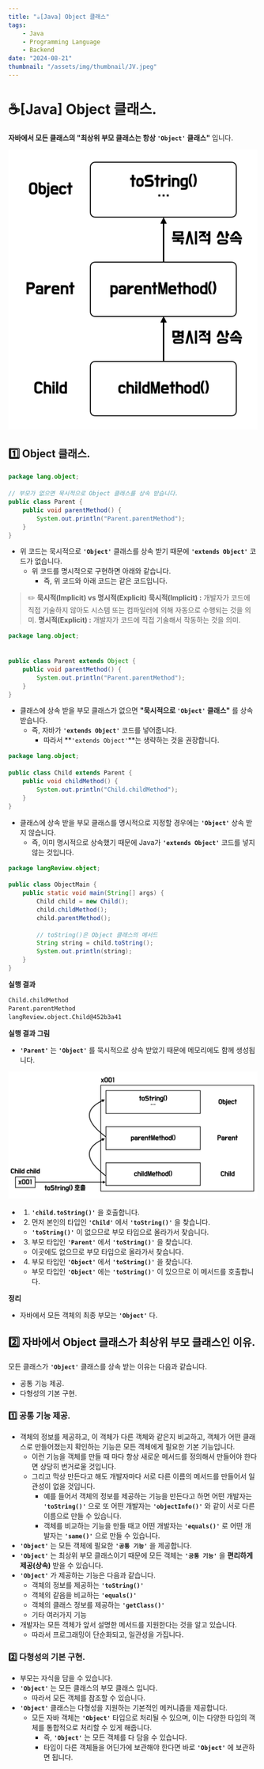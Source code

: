 ```yaml
---
title: "☕️[Java] Object 클래스"
tags:
    - Java
    - Programming Language
    - Backend
date: "2024-08-21"
thumbnail: "/assets/img/thumbnail/JV.jpeg"
---
```


# ☕️[Java] Object 클래스.
**자바에서 모든 클래스의 "최상위 부모 클래스는 항상 `'Object'` 클래스"**  입니다.

<img src = "https://github.com/devKobe24/images2/blob/main/Inflearn-Java-Mid/kyh-objcet.png?raw=true">

## 1️⃣ Object 클래스.

```java
package lang.object;

// 부모가 없으면 묵시적으로 Object 클래스를 상속 받습니다.
public class Parent {
    public void parentMethod() {
        System.out.println("Parent.parentMethod");
    }
}
```

- 위 코드는 묵시적으로 **`'Object'`** 클래스를 상속 받기 때문에 **`'extends Object'`** 코드가 없습니다.
    - 위 코드를 명시적으로 구현하면 아래와 같습니다.
        - 즉, 위 코드와 아래 코드는 같은 코드입니다.

> ✏️ **묵시적(Implicit) vs 명시적(Explicit)**
> **묵시적(Implicit) :** 개발자가 코드에 직접 기술하지 않아도 시스템 또는 컴파일러에 의해 자동으로 수행되는 것을 의미.
> **명시적(Explicit) :** 개발자가 코드에 직접 기술해서 작동하는 것을 의미.

```java
package lang.object;


public class Parent extends Object {
    public void parentMethod() {
        System.out.println("Parent.parentMethod");
    }
}
```
- 클래스에 상속 받을 부모 클래스가 없으면 **"묵시적으로 `'Object'` 클래스"** 를 상속 받습니다.
    - 즉, 자바가 **`'extends Object'`** 코드를 넣어줍니다.
        - 따라서 **`'extends Object'`**는 생략하는 것을 권장합니다.

```java
package lang.object;

public class Child extends Parent {
    public void childMethod() {
        System.out.println("Child.childMethod");
    }
}
```
- 클래스에 상속 받을 부모 클래스를 명시적으로 지정할 경우에는 **`'Object'`** 상속 받지 않습니다.
    - 즉, 이미 명시적으로 상속했기 때문에 Java가 **`'extends Object'`** 코드를 넣지 않는 것입니다.

```java
package langReview.object;

public class ObjectMain {
    public static void main(String[] args) {
        Child child = new Child();
        child.childMethod();
        child.parentMethod();

        // toString()은 Object 클래스의 메서드
        String string = child.toString();
        System.out.println(string);
    }
}
```

**실행 결과**
```bash
Child.childMethod
Parent.parentMethod
langReview.object.Child@452b3a41
```

**실행 결과 그림**
- **`'Parent'`** 는 **`'Object'`** 를 묵시적으로 상속 받았기 때문에 메모리에도 함께 생성됩니다.

<img src = "https://github.com/devKobe24/images2/blob/main/Inflearn-Java-Mid/kyh-objcet-2.png?raw=true">

- 1. **`'child.toString()'`** 을 호출합니다.
- 2. 먼저 본인의 타입인 **`'Child'`** 에서 **`'toString()'`** 을 찾습니다.
    - **`'toString()'`** 이 없으므로 부모 타입으로 올라가서 찾습니다.
- 3. 부모 타입인 **`'Parent'`** 에서 **`'toString()'`** 을 찾습니다.
    - 이곳에도 없으므로 부모 타입으로 올라가서 찾습니다.
- 4. 부모 타입인 **`'Object'`** 에서 **`'toString()'`** 을 찾습니다.
    - 부모 타입인 **`'Object'`** 에는 **`'toString()'`** 이 있으므로 이 메서드를 호출합니다.

**정리**
- 자바에서 모든 객체의 최종 부모는 **`'Object'`** 다.

## 2️⃣ 자바에서 Object 클래스가 최상위 부모 클래스인 이유.
모든 클래스가 **`'Object'`** 클래스를 상속 받는 이유는 다음과 같습니다.
- 공통 기능 제공.
- 다형성의 기본 구현.

### 1️⃣ 공통 기능 제공.
- 객체의 정보를 제공하고, 이 객체가 다른 객체와 같은지 비교하고, 객체가 어떤 클래스로 만들어졌는지 확인하는 기능은 모든 객체에게 필요한 기본 기능입니다.
    - 이런 기능을 객체를 만들 때 마다 항상 새로운 메서드를 정의해서 만들어야 한다면 상당히 번거로울 것입니다.
    - 그리고 막상 만든다고 해도 개발자마다 서로 다른 이름의 메서드를 만들어서 일관성이 없을 것입니다.
        - 예를 들어서 객체의 정보를 제공하는 기능을 만든다고 하면 어떤 개발자는 **`'toString()'`** 으로 또 어떤 개발자는 **`'objectInfo()'`** 와 같이 서로 다른 이름으로 만들 수 있습니다.
        - 객체를 비교하는 기능을 만들 때고 어떤 개발자는 **`'equals()'`** 로 어떤 개발자는 **`'same()'`** 으로 만들 수 있습니다.
- **`'Object'`** 는 모든 객체에 필요한 **`'공통 기능'`** 을 제공합니다.
- **`'Object'`** 는 최상위 부모 클래스이기 때문에 모든 객체는 **`'공통 기능'`** 을 **편리하게 제공(상속)** 받을 수 있습니다.
- **`'Object'`** 가 제공하는 기능은 다음과 같습니다.
    - 객체의 정보를 제공하는 **`'toString()'`**
    - 객체의 같음을 비교하는 **`'equals()'`**
    - 객체의 클래스 정보를 제공하는 **`'getClass()'`**
    - 기타 여러가지 기능
- 개발자는 모든 객체가 앞서 설명한 메서드를 지원한다는 것을 알고 있습니다.
    - 따라서 프로그래밍이 단순화되고, 일관성을 가집니다.

### 2️⃣ 다형성의 기본 구현.
- 부모는 자식을 담을 수 있습니다.
- **`'Object'`** 는 모든 클래스의 부모 클래스 입니다.
    - 따라서 모든 객체를 참조할 수 있습니다.
- **`'Object'`** 클래스는 다형성을 지원하는 기본적인 메커니즘을 제공합니다.
    - 모든 자바 객체는 **`'Object'`** 타입으로 처리될 수 있으며, 이는 다양한 타입의 객체를 통합적으로 처리할 수 있게 해줍니다.
        - 즉, **`'Object'`** 는 모든 객체를 다 담을 수 있습니다.
        - 타입이 다른 객체들을 어딘가에 보관해야 한다면 바로 **`'Object'`** 에 보관하면 됩니다.
